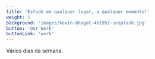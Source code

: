 ```yaml
---
title: 'Estude em qualquer lugar, a qualquer momento!'
weight: 1
background: 'images/kevin-bhagat-461952-unsplash.jpg'
button: 'Our Work'
buttonLink: 'work'
---
```


Vários dias da semana.
